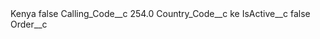 <?xml version="1.0" encoding="UTF-8"?>
<CustomMetadata xmlns="http://soap.sforce.com/2006/04/metadata" xmlns:xsi="http://www.w3.org/2001/XMLSchema-instance" xmlns:xsd="http://www.w3.org/2001/XMLSchema">
    <label>Kenya</label>
    <protected>false</protected>
    <values>
        <field>Calling_Code__c</field>
        <value xsi:type="xsd:double">254.0</value>
    </values>
    <values>
        <field>Country_Code__c</field>
        <value xsi:type="xsd:string">ke</value>
    </values>
    <values>
        <field>IsActive__c</field>
        <value xsi:type="xsd:boolean">false</value>
    </values>
    <values>
        <field>Order__c</field>
        <value xsi:nil="true"/>
    </values>
</CustomMetadata>
